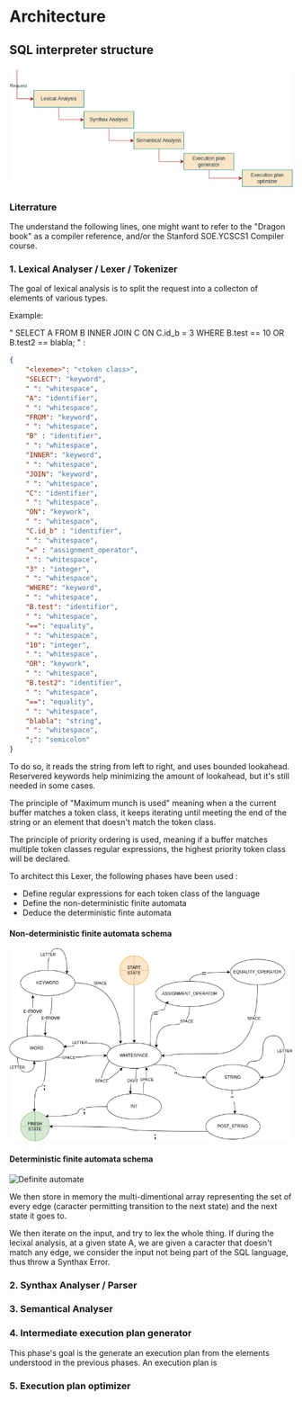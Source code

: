 # Architecture

## SQL interpreter structure
![Interpreter](interpreter.drawio.png)

### Literrature

The understand the following lines, one might want to refer to the "Dragon book" as a compiler reference, and/or
the Stanford SOE.YCSCS1 Compiler course.

### 1. Lexical Analyser / Lexer / Tokenizer
 The goal of lexical analysis is to split the request into a collecton of elements of various types.

Example:

"
    SELECT A FROM B INNER JOIN C ON C.id_b = 3
    WHERE B.test == 10 OR B.test2 == blabla;
" :

```json
{
    "<lexeme>": "<token class>",
    "SELECT": "keyword",
    " ": "whitespace",
    "A": "identifier",
    " ": "whitespace",
    "FROM": "keyword",
    " ": "whitespace",
    "B" : "identifier",
    " ": "whitespace",
    "INNER": "keyword",
    " ": "whitespace",
    "JOIN": "keyword",
    " ": "whitespace",
    "C": "identifier",
    " ": "whitespace",
    "ON": "keywork",
    " ": "whitespace",
    "C.id_b" : "identifier",
    " ": "whitespace",
    "=" : "assignment_operator",
    " ": "whitespace",
    "3" : "integer",
    " ": "whitespace",
    "WHERE": "keyword",
    " ": "whitespace",
    "B.test": "identifier",
    " ": "whitespace",
    "==": "equality",
    " ": "whitespace",
    "10": "integer",
    " ": "whitespace",
    "OR": "keywork",
    " ": "whitespace",
    "B.test2": "identifier",
    " ": "whitespace",
    "==": "equality",
    " ": "whitespace",
    "blabla": "string",
    " ": "whitespace",
    ";": "semicolon"
}
```

To do so, it reads the string from left to right, and uses bounded lookahead. Reservered keywords help minimizing the
amount of lookahead, but it's still needed in some cases.

The principle of "Maximum munch is used" meaning when a the current buffer matches a token class, it keeps iterating
until meeting the end of the string or an element that doesn't match the token class.

The principle of priority ordering is used, meaning if a buffer matches multiple token classes regular expressions,
the highest priority token class will be declared.

To architect this Lexer, the following phases have been used :
- Define regular expressions for each token class of the language
- Define the non-deterministic finite automata
- Deduce the deterministic finte automata

#### **Non-deterministic finite automata schema**
![Non-definite automata](lexer-ndfa.drawio.png)
#### **Deterministic finite automata schema**
![Definite automate](lexer-dfa.drawio.png)

We then store in memory the multi-dimentional array representing the set
of every edge (caracter permitting transition to the next state) and the next
state it goes to.

We then iterate on the input, and try to lex the whole thing.
If during the lecixal analysis, at a given state A, we are given a caracter
that doesn't match any edge, we consider the input not being part of the SQL
language, thus throw a Synthax Error.


### 2. Synthax Analyser / Parser

### 3. Semantical Analyser

### 4. Intermediate execution plan generator
 This phase's goal is the generate an execution plan from the elements understood in the previous phases.
 An execution plan is

### 5. Execution plan optimizer
